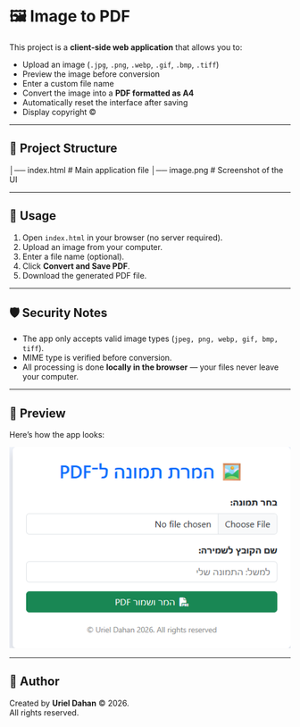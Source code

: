 # 🖼️ Image to PDF

This project is a **client-side web application** that allows you to:

- Upload an image (`.jpg`, `.png`, `.webp`, `.gif`, `.bmp`, `.tiff`)
- Preview the image before conversion
- Enter a custom file name
- Convert the image into a **PDF formatted as A4**
- Automatically reset the interface after saving
- Display copyright ©

---

## 📂 Project Structure
│── index.html # Main application file
│── image.png # Screenshot of the UI


---

## 🚀 Usage

1. Open `index.html` in your browser (no server required).
2. Upload an image from your computer.
3. Enter a file name (optional).
4. Click **Convert and Save PDF**.
5. Download the generated PDF file.

---

## 🛡️ Security Notes

- The app only accepts valid image types (`jpeg, png, webp, gif, bmp, tiff`).
- MIME type is verified before conversion.
- All processing is done **locally in the browser** — your files never leave your computer.

---

## 📸 Preview

Here’s how the app looks:

![App Screenshot](image.png)

---

## 👤 Author

Created by **Uriel Dahan** © 2026.  
All rights reserved.
